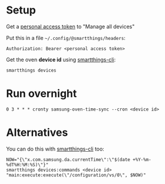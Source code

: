 # Setup

Get a [personal access token](https://account.smartthings.com/tokens) to "Manage all devices"

Put this in a file `~/.config/@smartthings/headers`:
```
Authorization: Bearer <personal access token>
```

Get the oven **device id** using [smartthings-cli](https://github.com/SmartThingsCommunity/smartthings-cli):
```
smartthings devices
```

# Run overnight

```
0 3 * * * cronty samsung-oven-time-sync --cron <device id>
```

# Alternatives

You can do this with [smartthings-cli](https://github.com/SmartThingsCommunity/smartthings-cli) too:
```
NOW="{\"x.com.samsung.da.currentTime\":\"$(date +%Y-%m-%dT%H:%M:%S)\"}"
smartthings devices:commands <device id> "main:execute:execute(\"/configuration/vs/0\", $NOW)"
```
